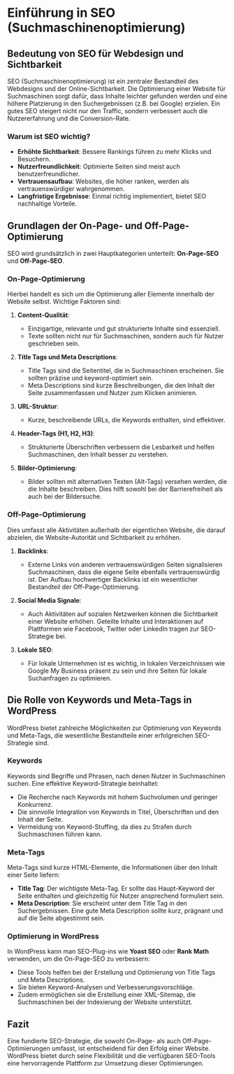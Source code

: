 
# Einführung in SEO (Suchmaschinenoptimierung)

## Bedeutung von SEO für Webdesign und Sichtbarkeit

SEO (Suchmaschinenoptimierung) ist ein zentraler Bestandteil des Webdesigns und der Online-Sichtbarkeit. Die Optimierung einer Website für Suchmaschinen sorgt dafür, dass Inhalte leichter gefunden werden und eine höhere Platzierung in den Suchergebnissen (z.B. bei Google) erzielen. Ein gutes SEO steigert nicht nur den Traffic, sondern verbessert auch die Nutzererfahrung und die Conversion-Rate.

### Warum ist SEO wichtig?
- **Erhöhte Sichtbarkeit**: Bessere Rankings führen zu mehr Klicks und Besuchern.
- **Nutzerfreundlichkeit**: Optimierte Seiten sind meist auch benutzerfreundlicher.
- **Vertrauensaufbau**: Websites, die höher ranken, werden als vertrauenswürdiger wahrgenommen.
- **Langfristige Ergebnisse**: Einmal richtig implementiert, bietet SEO nachhaltige Vorteile.

## Grundlagen der On-Page- und Off-Page-Optimierung

SEO wird grundsätzlich in zwei Hauptkategorien unterteilt: **On-Page-SEO** und **Off-Page-SEO**.

### On-Page-Optimierung
Hierbei handelt es sich um die Optimierung aller Elemente innerhalb der Website selbst. Wichtige Faktoren sind:
1. **Content-Qualität**:
   - Einzigartige, relevante und gut strukturierte Inhalte sind essenziell.
   - Texte sollten nicht nur für Suchmaschinen, sondern auch für Nutzer geschrieben sein.

2. **Title Tags und Meta Descriptions**:
   - Title Tags sind die Seitentitel, die in Suchmaschinen erscheinen. Sie sollten präzise und keyword-optimiert sein.
   - Meta Descriptions sind kurze Beschreibungen, die den Inhalt der Seite zusammenfassen und Nutzer zum Klicken animieren.

3. **URL-Struktur**:
   - Kurze, beschreibende URLs, die Keywords enthalten, sind effektiver.

4. **Header-Tags (H1, H2, H3)**:
   - Strukturierte Überschriften verbessern die Lesbarkeit und helfen Suchmaschinen, den Inhalt besser zu verstehen.

5. **Bilder-Optimierung**:
   - Bilder sollten mit alternativen Texten (Alt-Tags) versehen werden, die die Inhalte beschreiben. Dies hilft sowohl bei der Barrierefreiheit als auch bei der Bildersuche.

### Off-Page-Optimierung
Dies umfasst alle Aktivitäten außerhalb der eigentlichen Website, die darauf abzielen, die Website-Autorität und Sichtbarkeit zu erhöhen.
1. **Backlinks**:
   - Externe Links von anderen vertrauenswürdigen Seiten signalisieren Suchmaschinen, dass die eigene Seite ebenfalls vertrauenswürdig ist. Der Aufbau hochwertiger Backlinks ist ein wesentlicher Bestandteil der Off-Page-Optimierung.

2. **Social Media Signale**:
   - Auch Aktivitäten auf sozialen Netzwerken können die Sichtbarkeit einer Website erhöhen. Geteilte Inhalte und Interaktionen auf Plattformen wie Facebook, Twitter oder LinkedIn tragen zur SEO-Strategie bei.

3. **Lokale SEO**:
   - Für lokale Unternehmen ist es wichtig, in lokalen Verzeichnissen wie Google My Business präsent zu sein und ihre Seiten für lokale Suchanfragen zu optimieren.

## Die Rolle von Keywords und Meta-Tags in WordPress

WordPress bietet zahlreiche Möglichkeiten zur Optimierung von Keywords und Meta-Tags, die wesentliche Bestandteile einer erfolgreichen SEO-Strategie sind.

### Keywords
Keywords sind Begriffe und Phrasen, nach denen Nutzer in Suchmaschinen suchen. Eine effektive Keyword-Strategie beinhaltet:
- Die Recherche nach Keywords mit hohem Suchvolumen und geringer Konkurrenz.
- Die sinnvolle Integration von Keywords in Titel, Überschriften und den Inhalt der Seite.
- Vermeidung von Keyword-Stuffing, da dies zu Strafen durch Suchmaschinen führen kann.

### Meta-Tags
Meta-Tags sind kurze HTML-Elemente, die Informationen über den Inhalt einer Seite liefern:
- **Title Tag**: Der wichtigste Meta-Tag. Er sollte das Haupt-Keyword der Seite enthalten und gleichzeitig für Nutzer ansprechend formuliert sein.
- **Meta Description**: Sie erscheint unter dem Title Tag in den Suchergebnissen. Eine gute Meta Description sollte kurz, prägnant und auf die Seite abgestimmt sein.

### Optimierung in WordPress
In WordPress kann man SEO-Plug-ins wie **Yoast SEO** oder **Rank Math** verwenden, um die On-Page-SEO zu verbessern:
- Diese Tools helfen bei der Erstellung und Optimierung von Title Tags und Meta Descriptions.
- Sie bieten Keyword-Analysen und Verbesserungsvorschläge.
- Zudem ermöglichen sie die Erstellung einer XML-Sitemap, die Suchmaschinen bei der Indexierung der Website unterstützt.

## Fazit

Eine fundierte SEO-Strategie, die sowohl On-Page- als auch Off-Page-Optimierungen umfasst, ist entscheidend für den Erfolg einer Website. WordPress bietet durch seine Flexibilität und die verfügbaren SEO-Tools eine hervorragende Plattform zur Umsetzung dieser Optimierungen.
